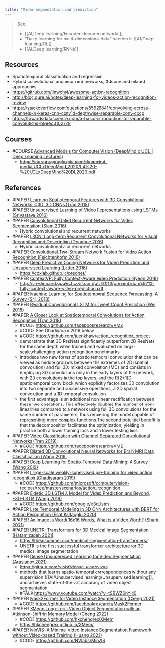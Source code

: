 ```yaml
---
title: "Video segmentation and prediction"
---
```


> See: 
> - [[AI/Deep learning/Encoder-decoder networks]]
> - "Deep learning for multi-dimensional data" section in [[AI/Deep learning/DL]]
> - [[AI/Deep learning/RNNs]]

## Resources
- Spatiotemporal classification and regression
- Hybrid convolutional and recurrent networks, 3dconv and related approaches
- https://github.com/jinwchoi/awesome-action-recognition
- http://blog.qure.ai/notes/deep-learning-for-videos-action-recognition-review
- https://stackoverflow.com/questions/55926841/convolving-across-channels-in-keras-cnn-conv1d-depthwise-separable-conv-cccp
- https://towardsdatascience.com/a-basic-introduction-to-separable-convolutions-b99ec3102728


## Courses
- #COURSE [Advanced Models for Computer Vision (DeepMind x UCL | Deep Learning Lectures)](https://www.youtube.com/watch?v=_aUq7lmMfxo&list=PLqYmG7hTraZCDxZ44o4p3N5Anz3lLRVZF&index=4)
	- https://storage.googleapis.com/deepmind-media/UCLxDeepMind_2020/L4%20-%20UCLxDeepMind%20DL2020.pdf


## References
- #PAPER [Learning Spatiotemporal Features with 3D Convolutional Networks. C3D, 3D CNNs (Tran 2015)](https://arxiv.org/abs/1412.0767)
- #PAPER [Unsupervised Learning of Video Representations using LSTMs (Srivastava 2016)](https://arxiv.org/abs/1502.04681)
- #PAPER [Convolutional Gated Recurrent Networks for Video Segmentation (Siam 2016)](https://arxiv.org/abs/1611.05435)
	- Hybrid convolutional and recurrent networks
- #PAPER [LRCN: Long-term Recurrent Convolutional Networks for Visual Recognition and Description (Donahue 2016)](https://arxiv.org/abs/1411.4389)
	- Hybrid convolutional and recurrent networks
- #PAPER [Convolutional Two-Stream Network Fusion for Video Action Recognition (Feichtenhofer 2016)](https://arxiv.org/abs/1604.06573)
- #PAPER [Deep Predictive Coding Networks for Video Prediction and Unsupervised Learning (Lotter 2016)](https://arxiv.org/abs/1605.08104)
	- https://coxlab.github.io/prednet/
- #PAPER [ContextVP: Fully Context-Aware Video Prediction (Byeon 2018)](https://arxiv.org/abs/1710.08518)
	- http://on-demand.gputechconf.com/gtc/2018/presentation/s8713-fully-context-aware-video-prediction.pdf 
- #PAPER [Machine Learning for Spatiotemporal Sequence Forecasting: A Survey (Shi, 2018)](https://arxiv.org/abs/1808.06865)
- #PAPER [Residual Convolutional LSTM for Tweet Count Prediction (Wei 2018)](https://dl.acm.org/doi/fullHtml/10.1145/3184558.3191571)
- #PAPER [A Closer Look at Spatiotemporal Convolutions for Action Recognition (Tran 2018)](https://arxiv.org/abs/1711.11248)
	- #CODE https://github.com/facebookresearch/VMZ
	- #CODE See Ghadiyaram 2019 below
	- #CODE https://github.com/juenkhaw/action_recognition_project
	- demonstrate that 3D ResNets significantly outperform 2D ResNets for the same depth when trained and evaluated on large-scale,challenging action recognition benchmarks
	- introduce two new forms of spatio temporal convolution that can be viewed as middle grounds between the extremes of 2D (spatial convolution) and full 3D: mixed convolution (MC) and consists in employing 3D convolutions only in the early layers of the network, with 2D convolutions in the top layers, and the R(2+1)D spatiotemporal conv block which explicitly factorizes 3D convolution into two separate and successive operations, a 2D spatial convolution and a 1D temporal convolution
	- the first advantage is an additional nonlinear rectification between these two operations. This effectively doubles the number of non-linearities compared to a network using full 3D convolutions for the same number of parameters, thus rendering the model capable of representing more complex functions.The second potential benefit is that the decomposition facilitates the optimization, yielding in practice both a lower training loss and a lower testing loss
- #PAPER [Video Classification with Channel-Separated Convolutional Networks (Tran 2019)](https://arxiv.org/abs/1904.02811)
	- #CODE https://github.com/facebookresearch/VMZ
- #PAPER [Dilated 3D Convolutional Neural Networks for Brain MRI Data Classification (Wang 2019)](https://ieeexplore.ieee.org/abstract/document/8840843)
- #PAPER [Deep Learning for Spatio-Temporal Data Mining: A Survey (Wang 2019)](https://arxiv.org/abs/1906.04928)
- #PAPER [Large-scale weakly-supervised pre-training for video action recognition (Ghadiyaram 2019)](https://arxiv.org/abs/1905.00561)
	- #CODE https://github.com/microsoft/computervision-recipes/tree/master/scenarios/action_recognition
- #PAPER [Eidetic 3D LSTM A Model for Video Prediction and Beyond, E3D-LSTM (Wang 2019)](https://openreview.net/forum?id=B1lKS2AqtX)
	- #CODE https://github.com/google/e3d_lstm
- #PAPER [Late Temporal Modeling in 3D CNN Architectures with BERT for Action Recognition (Esat Kalfaoglu 2020)](https://arxiv.org/abs/2008.01232)
- #PAPER [An Image is Worth 16x16 Words, What is a Video Worth? (Sharir 2021)](https://arxiv.org/abs/2103.13915)
- #PAPER [UNETR: Transformers for 3D Medical Image Segmentation (Hatamizadeh 2021)](https://arxiv.org/abs/2103.10504)
	- https://theaisummer.com/medical-segmentation-transformers/
	- UNETR is the first successful transformer architecture for 3D medical image segmentation
- #PAPER [Dense Unsupervised Learning for Video Segmentation (Araslanov 2021)](https://arxiv.org/abs/2111.06265)
	- https://github.com/visinf/dense-ulearn-vos
	- methods that learns spatio-temporal correspondences without any supervision ([[AI/Unsupervised learning/Unsupervised learning]], and achieves state-of-the-art accuracy of video object segmentation
	- #TALK https://www.youtube.com/watch?v=tSBWZ6nYld0
- #PAPER [Mask2Former for Video Instance Segmentation (Cheng 2021)](https://arxiv.org/abs/2112.10764v1)
	- #CODE https://github.com/facebookresearch/Mask2Former
- #PAPER [XMem: Long-Term Video Object Segmentation with an Atkinson-Shiffrin  Memory Model (Cheng 2022)](https://arxiv.org/pdf/2207.07115v2)
	- #CODE https://github.com/hkchengrex/XMem
	- https://hkchengrex.github.io/XMem/
- #PAPER [MinVIS: A Minimal Video Instance Segmentation Framework without  Video-based Training (Huang 2022)](https://arxiv.org/pdf/2208.02245v1)
	- #CODE https://github.com/NVlabs/MinVIS